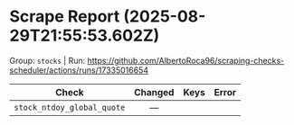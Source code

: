 # Scrape Report (2025-08-29T21:55:53.602Z)

Group: `stocks`  |  Run: https://github.com/AlbertoRoca96/scraping-checks-scheduler/actions/runs/17335016654

| Check | Changed | Keys | Error |
|---|:---:|:--|:--|
| `stock_ntdoy_global_quote` | — |  |  |
